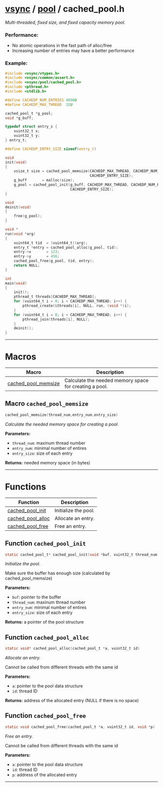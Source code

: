 #  [vsync](../README.md) / [pool](README.md) / cached_pool.h
_Multi-threaded, fixed size, and fixed capacity memory pool._ 

### Performance:


- No atomic operations in the fast path of alloc/free
- Increasing number of entries may have a better performance
### Example:




```c
#include <vsync/vtypes.h>
#include <vsync/common/assert.h>
#include <vsync/pool/cached_pool.h>
#include <pthread.h>
#include <stdlib.h>

#define CACHEDP_NUM_ENTRIES 4096U
#define CACHEDP_MAX_THREAD  32U

cached_pool_t *g_pool;
void *g_buff;

typedef struct entry_s {
    vuint32_t x;
    vuint32_t y;
} entry_t;

#define CACHEDP_ENTRY_SIZE sizeof(entry_t)

void
init(void)
{
    vsize_t size = cached_pool_memsize(CACHEDP_MAX_THREAD, CACHEDP_NUM_ENTRIES,
                                       CACHEDP_ENTRY_SIZE);
    g_buff       = malloc(size);
    g_pool = cached_pool_init(g_buff, CACHEDP_MAX_THREAD, CACHEDP_NUM_ENTRIES,
                              CACHEDP_ENTRY_SIZE);
}

void
deinit(void)
{
    free(g_pool);
}

void *
run(void *arg)
{
    vuint64_t tid  = (vuint64_t)(arg);
    entry_t *entry = cached_pool_alloc(g_pool, tid);
    entry->x       = 123;
    entry->y       = 456;
    cached_pool_free(g_pool, tid, entry);
    return NULL;
}

int
main(void)
{
    init();
    pthread_t threads[CACHEDP_MAX_THREAD];
    for (vuint64_t i = 0; i < CACHEDP_MAX_THREAD; i++) {
        pthread_create(&threads[i], NULL, run, (void *)i);
    }
    for (vuint64_t i = 0; i < CACHEDP_MAX_THREAD; i++) {
        pthread_join(threads[i], NULL);
    }
    deinit();
}
```

 

---
# Macros 

| Macro | Description |
|---|---|
| [cached_pool_memsize](cached_pool.h.md#macro-cached_pool_memsize) | Calculate the needed memory space for creating a pool.  |

##  Macro `cached_pool_memsize`

```c
cached_pool_memsize(thread_num,entry_num,entry_size)
```

 
_Calculate the needed memory space for creating a pool._ 




**Parameters:**

- `thread_num`: maxinum thread number 
- `entry_num`: minimal number of entires 
- `entry_size`: size of each entry


**Returns:** needed memory space (in bytes) 



---
# Functions 

| Function | Description |
|---|---|
| [cached_pool_init](cached_pool.h.md#function-cached_pool_init) | Initialize the pool.  |
| [cached_pool_alloc](cached_pool.h.md#function-cached_pool_alloc) | Allocate an entry.  |
| [cached_pool_free](cached_pool.h.md#function-cached_pool_free) | Free an entry.  |

##  Function `cached_pool_init`

```c
static cached_pool_t* cached_pool_init(void *buf, vuint32_t thread_num, vuint32_t entry_num, vsize_t entry_size)
``` 
_Initialize the pool._ 


Make sure the buffer has enough size (calculated by cached_pool_memsize)



**Parameters:**

- `buf`: pointer to the buffer 
- `thread_num`: maxinum thread number 
- `entry_num`: minimal number of entires 
- `entry_size`: size of each entry


**Returns:** a pointer of the pool structure 



##  Function `cached_pool_alloc`

```c
static void* cached_pool_alloc(cached_pool_t *a, vuint32_t id)
``` 
_Allocate an entry._ 


Cannot be called from different threads with the same id



**Parameters:**

- `a`: pointer to the pool data structure 
- `id`: thread ID


**Returns:** address of the allocated entry (NULL if there is no space) 



##  Function `cached_pool_free`

```c
static void cached_pool_free(cached_pool_t *a, vuint32_t id, void *p)
``` 
_Free an entry._ 


Cannot be called from different threads with the same id



**Parameters:**

- `a`: pointer to the pool data structure 
- `id`: thread ID 
- `p`: address of the allocated entry 





---

